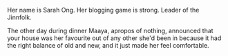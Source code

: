 Her name is Sarah Ong.
Her blogging game is strong.
Leader of the Jinnfolk.

The other day during dinner Maaya, apropos of nothing, announced that your house was her favourite out of any other she'd been in because it had the right balance of old and new, and it just made her feel comfortable.